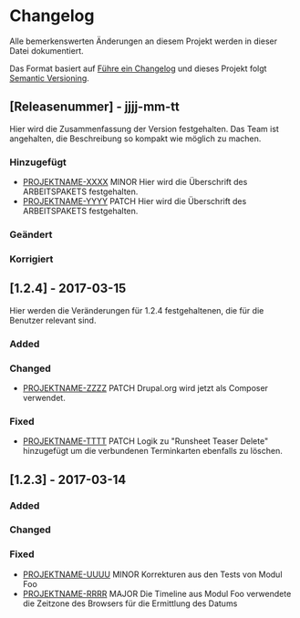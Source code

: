 # Changelog
Alle bemerkenswerten Änderungen an diesem Projekt werden in dieser Datei 
dokumentiert.
 
Das Format basiert auf [Führe ein Changelog](https://keepachangelog.com/de/)
und dieses Projekt folgt [Semantic Versioning](https://semver.org/lang/de/).
 
## [Releasenummer] - jjjj-mm-tt
 
Hier wird die Zusammenfassung der Version festgehalten. Das Team ist angehalten, 
die Beschreibung so kompakt wie möglich zu machen.
 
### Hinzugefügt
- [PROJEKTNAME-XXXX](http://tickets.projectname.com/browse/PROJEKTNAME-XXXX)
  MINOR Hier wird die Überschrift des ARBEITSPAKETS festgehalten.
- [PROJEKTNAME-YYYY](http://tickets.projectname.com/browse/PROJEKTNAME-YYYY)
  PATCH Hier wird die Überschrift des ARBEITSPAKETS festgehalten.
 
### Geändert
 
### Korrigiert
 
## [1.2.4] - 2017-03-15
  
Hier werden die Veränderungen für 1.2.4 festgehaltenen, die für die Benutzer
relevant sind.
 
### Added
 
### Changed
  
- [PROJEKTNAME-ZZZZ](http://tickets.projectname.com/browse/PROJEKTNAME-ZZZZ)
  PATCH Drupal.org wird jetzt als Composer verwendet.
 
### Fixed
 
- [PROJEKTNAME-TTTT](http://tickets.projectname.com/browse/PROJEKTNAME-TTTT)
  PATCH Logik zu "Runsheet Teaser Delete" hinzugefügt um die verbundenen
  Terminkarten ebenfalls zu löschen.
 
## [1.2.3] - 2017-03-14
 
### Added
   
### Changed
 
### Fixed
 
- [PROJEKTNAME-UUUU](http://tickets.projectname.com/browse/PROJEKTNAME-UUUU)
  MINOR Korrekturen aus den Tests von Modul Foo
- [PROJEKTNAME-RRRR](http://tickets.projectname.com/browse/PROJEKTNAME-RRRR)
  MAJOR Die Timeline aus Modul Foo verwendete die Zeitzone des Browsers für 
  die Ermittlung des Datums
